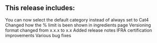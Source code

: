 This release includes:
----------------------
You can now select the default category instead of always set to Cat4
Changed how the % limit is been shown in ingredients page
Versioning format changed from x.x.x to x.x
Added release notes
IFRA certification improvements
Various bug fixes

